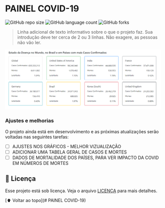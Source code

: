 # PAINEL COVID-19

<!---Esses são exemplos. Veja https://shields.io para outras pessoas ou para personalizar este conjunto de escudos. Você pode querer incluir dependências, status do projeto e informações de licença aqui--->

![GitHub repo size](https://img.shields.io/github/repo-size/MarcsonAz/markstats.github.io)
![GitHub language count](https://img.shields.io/github/languages/count/MarcsonAz/markstats.github.io)
![GitHub forks](https://img.shields.io/github/forks/MarcsonAz/markstats.github.io)

> Linha adicional de texto informativo sobre o que o projeto faz. Sua introdução deve ter cerca de 2 ou 3 linhas. Não exagere, as pessoas não vão ler.

<img src="image.png" alt="exemplo imagem">

### Ajustes e melhorias

O projeto ainda está em desenvolvimento e as próximas atualizações serão voltadas nas seguintes tarefas:

- [ ] AJUSTES NOS GRÁFICOS - MELHOR VIZUALIZAÇÃO
- [ ] ADICIONAR UMA TABELA GERAL DE CASOS E MORTES
- [ ] DADOS DE MORTALIDADE DOS PAÍSES, PARA VER IMPACTO DA COVID EM NÚMEROS DE MORTES

## 📝 Licença

Esse projeto está sob licença. Veja o arquivo [LICENÇA](https://img.shields.io/github/license/MarcsonAz/markstats.github.io) para mais detalhes.

[⬆ Voltar ao topo](# PAINEL COVID-19)<br>
